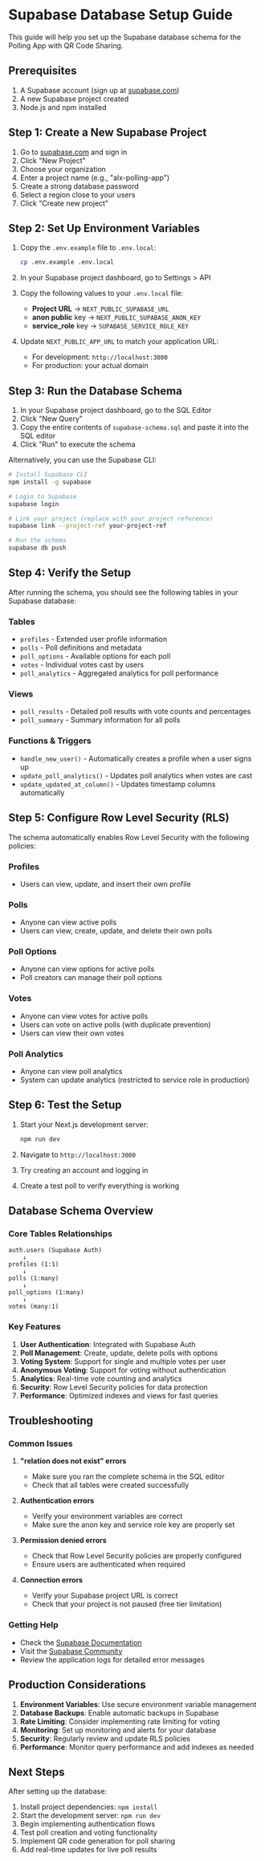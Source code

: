 # Supabase Database Setup Guide

This guide will help you set up the Supabase database schema for the Polling App with QR Code Sharing.

## Prerequisites

1. A Supabase account (sign up at [supabase.com](https://supabase.com))
2. A new Supabase project created
3. Node.js and npm installed

## Step 1: Create a New Supabase Project

1. Go to [supabase.com](https://supabase.com) and sign in
2. Click "New Project"
3. Choose your organization
4. Enter a project name (e.g., "alx-polling-app")
5. Create a strong database password
6. Select a region close to your users
7. Click "Create new project"

## Step 2: Set Up Environment Variables

1. Copy the `.env.example` file to `.env.local`:
   ```bash
   cp .env.example .env.local
   ```

2. In your Supabase project dashboard, go to Settings > API
3. Copy the following values to your `.env.local` file:
   - **Project URL** → `NEXT_PUBLIC_SUPABASE_URL`
   - **anon public** key → `NEXT_PUBLIC_SUPABASE_ANON_KEY`
   - **service_role** key → `SUPABASE_SERVICE_ROLE_KEY`

4. Update `NEXT_PUBLIC_APP_URL` to match your application URL:
   - For development: `http://localhost:3000`
   - For production: your actual domain

## Step 3: Run the Database Schema

1. In your Supabase project dashboard, go to the SQL Editor
2. Click "New Query"
3. Copy the entire contents of `supabase-schema.sql` and paste it into the SQL editor
4. Click "Run" to execute the schema

Alternatively, you can use the Supabase CLI:

```bash
# Install Supabase CLI
npm install -g supabase

# Login to Supabase
supabase login

# Link your project (replace with your project reference)
supabase link --project-ref your-project-ref

# Run the schema
supabase db push
```

## Step 4: Verify the Setup

After running the schema, you should see the following tables in your Supabase database:

### Tables
- `profiles` - Extended user profile information
- `polls` - Poll definitions and metadata
- `poll_options` - Available options for each poll
- `votes` - Individual votes cast by users
- `poll_analytics` - Aggregated analytics for poll performance

### Views
- `poll_results` - Detailed poll results with vote counts and percentages
- `poll_summary` - Summary information for all polls

### Functions & Triggers
- `handle_new_user()` - Automatically creates a profile when a user signs up
- `update_poll_analytics()` - Updates poll analytics when votes are cast
- `update_updated_at_column()` - Updates timestamp columns automatically

## Step 5: Configure Row Level Security (RLS)

The schema automatically enables Row Level Security with the following policies:

### Profiles
- Users can view, update, and insert their own profile

### Polls
- Anyone can view active polls
- Users can view, create, update, and delete their own polls

### Poll Options
- Anyone can view options for active polls
- Poll creators can manage their poll options

### Votes
- Anyone can view votes for active polls
- Users can vote on active polls (with duplicate prevention)
- Users can view their own votes

### Poll Analytics
- Anyone can view poll analytics
- System can update analytics (restricted to service role in production)

## Step 6: Test the Setup

1. Start your Next.js development server:
   ```bash
   npm run dev
   ```

2. Navigate to `http://localhost:3000`
3. Try creating an account and logging in
4. Create a test poll to verify everything is working

## Database Schema Overview

### Core Tables Relationships

```
auth.users (Supabase Auth)
    ↓
profiles (1:1)
    ↓
polls (1:many)
    ↓
poll_options (1:many)
    ↓
votes (many:1)
```

### Key Features

1. **User Authentication**: Integrated with Supabase Auth
2. **Poll Management**: Create, update, delete polls with options
3. **Voting System**: Support for single and multiple votes per user
4. **Anonymous Voting**: Support for voting without authentication
5. **Analytics**: Real-time vote counting and analytics
6. **Security**: Row Level Security policies for data protection
7. **Performance**: Optimized indexes and views for fast queries

## Troubleshooting

### Common Issues

1. **"relation does not exist" errors**
   - Make sure you ran the complete schema in the SQL editor
   - Check that all tables were created successfully

2. **Authentication errors**
   - Verify your environment variables are correct
   - Make sure the anon key and service role key are properly set

3. **Permission denied errors**
   - Check that Row Level Security policies are properly configured
   - Ensure users are authenticated when required

4. **Connection errors**
   - Verify your Supabase project URL is correct
   - Check that your project is not paused (free tier limitation)

### Getting Help

- Check the [Supabase Documentation](https://supabase.com/docs)
- Visit the [Supabase Community](https://github.com/supabase/supabase/discussions)
- Review the application logs for detailed error messages

## Production Considerations

1. **Environment Variables**: Use secure environment variable management
2. **Database Backups**: Enable automatic backups in Supabase
3. **Rate Limiting**: Consider implementing rate limiting for voting
4. **Monitoring**: Set up monitoring and alerts for your database
5. **Security**: Regularly review and update RLS policies
6. **Performance**: Monitor query performance and add indexes as needed

## Next Steps

After setting up the database:

1. Install project dependencies: `npm install`
2. Start the development server: `npm run dev`
3. Begin implementing authentication flows
4. Test poll creation and voting functionality
5. Implement QR code generation for poll sharing
6. Add real-time updates for live poll results
